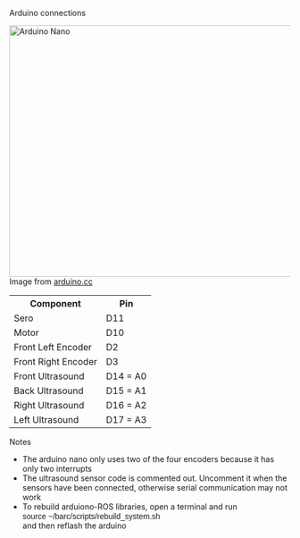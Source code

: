 Arduino connections

<img src="https://www.arduino.cc/en/uploads/Main/ArduinoNanoFront_3_lg.jpg" alt="Arduino Nano" width="600" height="450">
Image from 
<a href="https://www.arduino.cc/en/Main/ArduinoBoardNano">arduino.cc</a>

<table style="width:100%">
  <tr>
    <th>Component</th>
    <th>Pin</th> 
  </tr>
  <tr>
    <td>Sero</td>
    <td>D11</td> 
  </tr>
  <tr>
    <td>Motor</td>
    <td>D10</td> 
  </tr>
  <tr>
    <td>Front Left Encoder</td>
    <td>D2</td> 
  </tr>
    <tr>
    <td>Front Right Encoder</td>
    <td>D3</td> 
  </tr>
  <tr>
    <td>Front Ultrasound</td>
    <td>D14 = A0</td> 
  </tr>
    <tr>
    <td>Back Ultrasound</td>
    <td>D15 = A1</td> 
  </tr>
  <tr>
    <td>Right Ultrasound</td>
    <td>D16 = A2</td> 
  </tr>
    <tr>
    <td>Left Ultrasound</td>
    <td>D17 = A3</td> 
  </tr>
</table>

Notes
<ul>
  <li>The arduino nano only uses two of the four encoders because it has only two interrupts</li>
  <li>The ultrasound sensor code is commented out. Uncomment it when the sensors have been connected, otherwise serial communication may not work </li>
  <li> To rebuild arduiono-ROS libraries, open a terminal and run <br> <font face="Digital, Arial, Helvetica, sans-serif">source ~/barc/scripts/rebuild_system.sh</font> 
  <br> and then reflash the arduino</li>
</ul>

